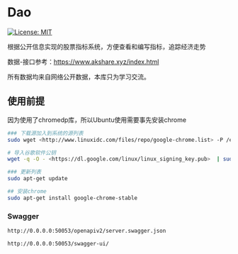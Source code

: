 # Dao

[![License: MIT](https://img.shields.io/badge/License-MIT-yellow.svg)](https://opensource.org/licenses/MIT)

根据公开信息实现的股票指标系统，方便查看和编写指标，追踪经济走势

数据-接口参考：<https://www.akshare.xyz/index.html>

所有数据均来自网络公开数据，本库只为学习交流。

## 使用前提

因为使用了chromedp库，所以Ubuntu使用需要事先安装chrome

```bash
### 下载源加入到系统的源列表
sudo wget <http://www.linuxidc.com/files/repo/google-chrome.list> -P /etc/apt/sources.list.d/

# 导入谷歌软件公钥
wget -q -O - <https://dl.google.com/linux/linux_signing_key.pub>  | sudo apt-key add -

### 更新列表
sudo apt-get update

## 安装chrome
sudo apt-get install google-chrome-stable
```

### Swagger

```bash
http://0.0.0.0:50053/openapiv2/server.swagger.json

http://0.0.0.0:50053/swagger-ui/
```
